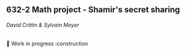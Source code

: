 ## 632-2 Math project - Shamir's secret sharing
######  *David Crittin & Sylvain Meyer*


:construction: Work in progress :construction

